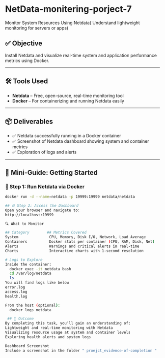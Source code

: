 # NetData-monitering-porject-7
 Monitor System Resources Using Netdata( Understand lightweight monitoring for servers or apps)

## ✅ Objective
Install Netdata and visualize real-time system and application performance metrics using Docker.

---

## 🛠️ Tools Used
- **Netdata** – Free, open-source, real-time monitoring tool  
- **Docker** – For containerizing and running Netdata easily

---

## 📦 Deliverables
- ✅ Netdata successfully running in a Docker container  
- ✅ Screenshot of Netdata dashboard showing system and container metrics  
- ✅ Exploration of logs and alerts

---

## 🚀 Mini-Guide: Getting Started

### 🐳 Step 1: Run Netdata via Docker
```bash
docker run -d --name=netdata -p 19999:19999 netdata/netdata

## 🌐 Step 2: Access the Dashboard
Open your browser and navigate to:
http://localhost:19999

🔍 What to Monitor

## Category	       ## Metrics Covered
System	            CPU, Memory, Disk I/O, Network, Load Average
Containers	        Docker stats per container (CPU, RAM, Disk, Net)
Alerts	            Warnings and critical alerts in real-time
Charts	            Interactive charts with 1-second resolution

# Logs to Explore
Inside the container:
  docker exec -it netdata bash
  cd /var/log/netdata
  ls
You will find logs like below 
error.log
access.log
health.log

From the host (optional):
  docker logs netdata

 ## 🎯 Outcome
By completing this task, you’ll gain an understanding of:
Lightweight and real-time monitoring with Netdata
Visualizing resource usage at system and container levels
Exploring health alerts and system logs

Dashboard Screenshot
Include a screenshot in the folder " proejct_evidence-of-completion "
